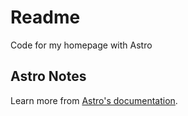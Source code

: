 # Readme
Code for my homepage with Astro

## Astro Notes

Learn more from [Astro's documentation](https://docs.astro.build).
